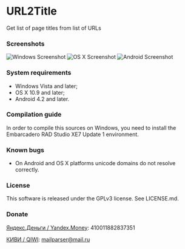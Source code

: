 ﻿# URL2Title
Get list of page titles from list of URLs

### Screenshots

![Windows Screenshot](http://habrastorage.org/files/88c/a01/520/88ca01520cf04a1abd773fb0533e6eb5.png)
![OS X Screenshot](http://habrastorage.org/files/0eb/210/c0d/0eb210c0debb46318a3682751a14beae.png)
![Android Screenshot](http://habrastorage.org/files/910/46b/ba9/91046bba952149559ab11146bfad97af.png)

### System requirements

- Windows Vista and later;
- OS X 10.9 and later;
- Android 4.2 and later.

### Compilation guide

In order to compile this sources on Windows, you need to install the Embarcadero RAD Studio XE7 Update 1 environment.

### Known bugs

- On Android and OS X platforms unicode domains do not resolve correctly.

### License

This software is released under the GPLv3 license. See LICENSE.md.

### Donate

[Яндекс.Деньги / Yandex.Money](https://money.yandex.ru/direct-payment.xml?_openstat=template%3Bmenu%3Bp2p): 410011882837351

[КИВИ / QIWI](https://qiwi.ru/transfer/email.action): mailparser@mail.ru